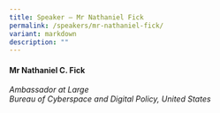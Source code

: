 ```yaml
---
title: Speaker – Mr Nathaniel Fick
permalink: /speakers/mr-nathaniel-fick/
variant: markdown
description: ""
---
```

#### **Mr Nathaniel C. Fick**

*Ambassador at Large <br> Bureau of Cyberspace and Digital Policy, United States*